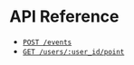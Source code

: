 # API Reference

- [`POST /events`](./POST_EVENTS.md)
- [`GET /users/:user_id/point`](./GET_USERS_POINT.md)
